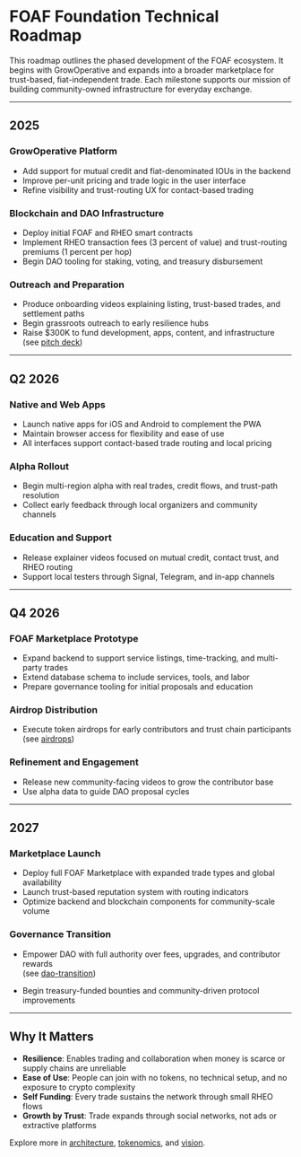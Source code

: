 # FOAF Foundation Technical Roadmap

This roadmap outlines the phased development of the FOAF ecosystem. It begins with GrowOperative and expands into a broader marketplace for trust-based, fiat-independent trade. Each milestone supports our mission of building community-owned infrastructure for everyday exchange.

---

## 2025

### GrowOperative Platform

- Add support for mutual credit and fiat-denominated IOUs in the backend
- Improve per-unit pricing and trade logic in the user interface
- Refine visibility and trust-routing UX for contact-based trading

### Blockchain and DAO Infrastructure

- Deploy initial FOAF and RHEO smart contracts
- Implement RHEO transaction fees (3 percent of value) and trust-routing premiums (1 percent per hop)
- Begin DAO tooling for staking, voting, and treasury disbursement

### Outreach and Preparation

- Produce onboarding videos explaining listing, trust-based trades, and settlement paths
- Begin grassroots outreach to early resilience hubs
- Raise $300K to fund development, apps, content, and infrastructure  
  (see [pitch deck](../growoperative/pitch-deck.md))

---

## Q2 2026

### Native and Web Apps

- Launch native apps for iOS and Android to complement the PWA
- Maintain browser access for flexibility and ease of use
- All interfaces support contact-based trade routing and local pricing

### Alpha Rollout

- Begin multi-region alpha with real trades, credit flows, and trust-path resolution
- Collect early feedback through local organizers and community channels

### Education and Support

- Release explainer videos focused on mutual credit, contact trust, and RHEO routing
- Support local testers through Signal, Telegram, and in-app channels

---

## Q4 2026

### FOAF Marketplace Prototype

- Expand backend to support service listings, time-tracking, and multi-party trades
- Extend database schema to include services, tools, and labor
- Prepare governance tooling for initial proposals and education

### Airdrop Distribution

- Execute token airdrops for early contributors and trust chain participants  
  (see [airdrops](../../community/airdrops.md))

### Refinement and Engagement

- Release new community-facing videos to grow the contributor base
- Use alpha data to guide DAO proposal cycles

---

## 2027

### Marketplace Launch

- Deploy full FOAF Marketplace with expanded trade types and global availability
- Launch trust-based reputation system with routing indicators
- Optimize backend and blockchain components for community-scale volume

### Governance Transition

- Empower DAO with full authority over fees, upgrades, and contributor rewards  
  (see [dao-transition](../foaf-foundation/dao-transition.md))

- Begin treasury-funded bounties and community-driven protocol improvements

---

## Why It Matters

- **Resilience**: Enables trading and collaboration when money is scarce or supply chains are unreliable
- **Ease of Use**: People can join with no tokens, no technical setup, and no exposure to crypto complexity
- **Self Funding**: Every trade sustains the network through small RHEO flows
- **Growth by Trust**: Trade expands through social networks, not ads or extractive platforms

Explore more in [architecture](./architecture.md), [tokenomics](../foaf-foundation/tokenomics.md), and [vision](../foaf-marketplace/vision.md).
